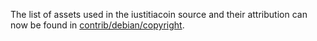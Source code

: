The list of assets used in the iustitiacoin source and their attribution can now be found in [contrib/debian/copyright](../contrib/debian/copyright).
